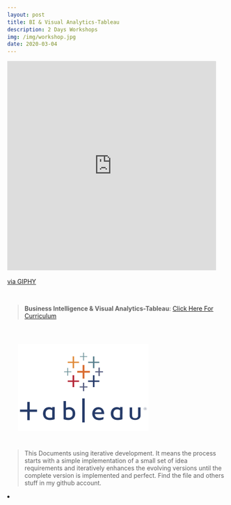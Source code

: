 ```yaml
---
layout: post
title: BI & Visual Analytics-Tableau
description: 2 Days Workshops
img: /img/workshop.jpg
date: 2020-03-04
---
```





<iframe src="https://giphy.com/embed/jpQjQVmdzTnOrpbTSj" width="480" height="480" frameBorder="0" class="giphy-embed" allowFullScreen></iframe><p><a href="https://giphy.com/gifs/data-economa-jpQjQVmdzTnOrpbTSj">via GIPHY</a></p>
<Br>


> **Business Intelligence & Visual Analytics-Tableau**: <a href="https://itsmecevi.github.io/bi-visual-overview/">Click Here For Curriculum</a>



<Br>
  
<img class="col one right" src="/img/tableau1.png" style="padding:25px">

<Br>

> This Documents using iterative development. It means the process starts with a simple implementation of a small set of idea requirements and iteratively enhances the evolving versions until the complete version is implemented and perfect.
> Find the file and others stuff in my github account.


<li>
<a id="icon" href="https://github.com/itsmecevi" target="_blank"><i class="fa fa-github fa-fw fa-2x"></i></a>
</li>
